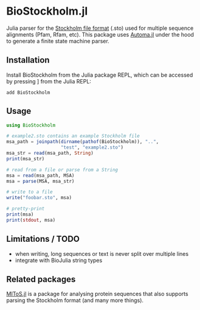 # BioStockholm.jl

Julia parser for the [Stockholm file
format](https://en.wikipedia.org/wiki/Stockholm_format) (.sto) used
for multiple sequence alignments (Pfam, Rfam, etc).  This package uses
[Automa.jl](https://github.com/BioJulia/Automa.jl) under the hood to
generate a finite state machine parser.


## Installation

Install BioStockholm from the Julia package REPL, which can be
accessed by pressing ] from the Julia REPL:

```
add BioStockholm
```


## Usage

```julia
using BioStockholm

# example2.sto contains an example Stockholm file
msa_path = joinpath(dirname(pathof(BioStockholm)), "..",
                    "test", "example2.sto")
msa_str = read(msa_path, String)
print(msa_str)

# read from a file or parse from a String
msa = read(msa_path, MSA)
msa = parse(MSA, msa_str)

# write to a file
write("foobar.sto", msa)

# pretty-print
print(msa)
print(stdout, msa)
```


## Limitations / TODO
- when writing, long sequences or text is never split over multiple lines
- integrate with BioJulia string types


## Related packages

[MIToS.jl](https://github.com/diegozea/MIToS.jl) is a package for
analysing protein sequences that also supports parsing the Stockholm
format (and many more things).
